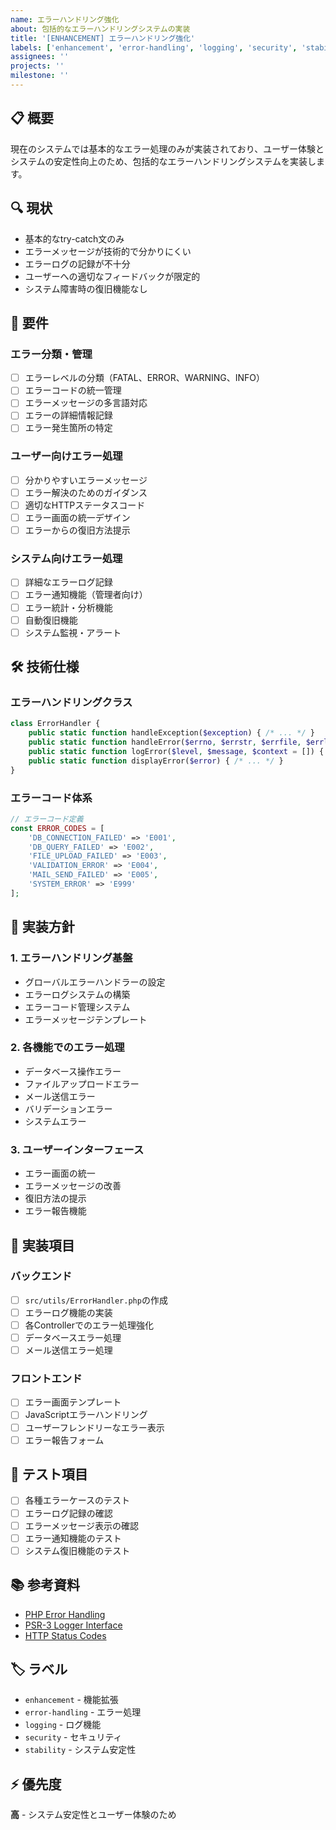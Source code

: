 ```yaml
---
name: エラーハンドリング強化
about: 包括的なエラーハンドリングシステムの実装
title: '[ENHANCEMENT] エラーハンドリング強化'
labels: ['enhancement', 'error-handling', 'logging', 'security', 'stability']
assignees: ''
projects: ''
milestone: ''
---
```


## 📋 概要
現在のシステムでは基本的なエラー処理のみが実装されており、ユーザー体験とシステムの安定性向上のため、包括的なエラーハンドリングシステムを実装します。

## 🔍 現状
- 基本的なtry-catch文のみ
- エラーメッセージが技術的で分かりにくい
- エラーログの記録が不十分
- ユーザーへの適切なフィードバックが限定的
- システム障害時の復旧機能なし

## 🎯 要件

### エラー分類・管理
- [ ] エラーレベルの分類（FATAL、ERROR、WARNING、INFO）
- [ ] エラーコードの統一管理
- [ ] エラーメッセージの多言語対応
- [ ] エラーの詳細情報記録
- [ ] エラー発生箇所の特定

### ユーザー向けエラー処理
- [ ] 分かりやすいエラーメッセージ
- [ ] エラー解決のためのガイダンス
- [ ] 適切なHTTPステータスコード
- [ ] エラー画面の統一デザイン
- [ ] エラーからの復旧方法提示

### システム向けエラー処理
- [ ] 詳細なエラーログ記録
- [ ] エラー通知機能（管理者向け）
- [ ] エラー統計・分析機能
- [ ] 自動復旧機能
- [ ] システム監視・アラート

## 🛠️ 技術仕様

### エラーハンドリングクラス
```php
class ErrorHandler {
    public static function handleException($exception) { /* ... */ }
    public static function handleError($errno, $errstr, $errfile, $errline) { /* ... */ }
    public static function logError($level, $message, $context = []) { /* ... */ }
    public static function displayError($error) { /* ... */ }
}
```

### エラーコード体系
```php
// エラーコード定義
const ERROR_CODES = [
    'DB_CONNECTION_FAILED' => 'E001',
    'DB_QUERY_FAILED' => 'E002',
    'FILE_UPLOAD_FAILED' => 'E003',
    'VALIDATION_ERROR' => 'E004',
    'MAIL_SEND_FAILED' => 'E005',
    'SYSTEM_ERROR' => 'E999'
];
```

## 📁 実装方針

### 1. エラーハンドリング基盤
- グローバルエラーハンドラーの設定
- エラーログシステムの構築
- エラーコード管理システム
- エラーメッセージテンプレート

### 2. 各機能でのエラー処理
- データベース操作エラー
- ファイルアップロードエラー
- メール送信エラー
- バリデーションエラー
- システムエラー

### 3. ユーザーインターフェース
- エラー画面の統一
- エラーメッセージの改善
- 復旧方法の提示
- エラー報告機能

## 📝 実装項目

### バックエンド
- [ ] `src/utils/ErrorHandler.php`の作成
- [ ] エラーログ機能の実装
- [ ] 各Controllerでのエラー処理強化
- [ ] データベースエラー処理
- [ ] メール送信エラー処理

### フロントエンド
- [ ] エラー画面テンプレート
- [ ] JavaScriptエラーハンドリング
- [ ] ユーザーフレンドリーなエラー表示
- [ ] エラー報告フォーム

## 🧪 テスト項目
- [ ] 各種エラーケースのテスト
- [ ] エラーログ記録の確認
- [ ] エラーメッセージ表示の確認
- [ ] エラー通知機能のテスト
- [ ] システム復旧機能のテスト

## 📚 参考資料
- [PHP Error Handling](https://www.php.net/manual/en/book.errorfunc.php)
- [PSR-3 Logger Interface](https://www.php-fig.org/psr/psr-3/)
- [HTTP Status Codes](https://developer.mozilla.org/en-US/docs/Web/HTTP/Status)

## 🏷️ ラベル
- `enhancement` - 機能拡張
- `error-handling` - エラー処理
- `logging` - ログ機能
- `security` - セキュリティ
- `stability` - システム安定性

## ⚡ 優先度
**高** - システム安定性とユーザー体験のため 